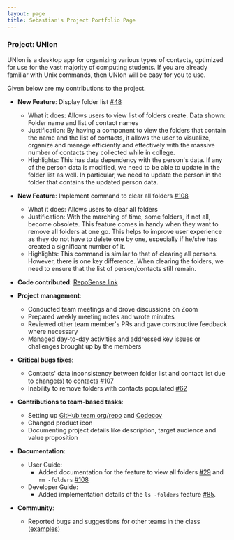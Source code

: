 ```yaml
---
layout: page
title: Sebastian's Project Portfolio Page
---
```


### Project: UNIon

UNIon is a desktop app for organizing various types of contacts, optimized for use for the vast majority of computing students. 
If you are already familiar with Unix commands, then UNIon will be easy for you to use.

Given below are my contributions to the project.

* **New Feature**: Display folder list [#48](https://github.com/AY2122S1-CS2103-T16-1/tp/pull/48)
  * What it does: Allows users to view list of folders create. Data shown: Folder name and list of contact names
  * Justification: By having a component to view the folders that contain the name and the list of contacts, it allows the user to visualize, organize and manage efficiently and effectively with the massive number of contacts they collected while in college.
  * Highlights: This has data dependency with the person's data. If any of the person data is modified, we need to be able to update in the folder list as well. In particular, we need to update the person in the folder that contains the updated person data.

* **New Feature**: Implement command to clear all folders [#108](https://github.com/AY2122S1-CS2103-T16-1/tp/pull/108)
  * What it does: Allows users to clear all folders
  * Justification: With the marching of time, some folders, if not all, become obsolete. This feature comes in handy when they want to remove all folders at one go. This helps to improve user experience as they do not have to delete one by one, especially if he/she has created a significant number of it.
  * Highlights: This command is similar to that of clearing all persons. However, there is one key difference. When clearing the folders, we need to ensure that the list of person/contacts still remain. 

* **Code contributed**: [RepoSense link](https://nus-cs2103-ay2122s1.github.io/tp-dashboard/?search=sebbycake)

* **Project management**:
  * Conducted team meetings and drove discussions on Zoom
  * Prepared weekly meeting notes and wrote minutes
  * Reviewed other team member's PRs and gave constructive feedback where necessary
  * Managed day-to-day activities and addressed key issues or challenges brought up by the members

* **Critical bugs fixes**:
  * Contacts' data inconsistency between folder list and contact list due to change(s) to contacts [#107](https://github.com/AY2122S1-CS2103-T16-1/tp/pull/107)
  * Inability to remove folders with contacts populated [#62](https://github.com/AY2122S1-CS2103-T16-1/tp/pull/62)

* **Contributions to team-based tasks**:
  * Setting up [GitHub team org/repo](https://github.com/AY2122S1-CS2103-T16-1/tp) and [Codecov](https://app.codecov.io/gh/AY2122S1-CS2103-T16-1/tp)
  * Changed product icon
  * Documenting project details like description, target audience and value proposition
  
* **Documentation**:
  * User Guide:
    * Added documentation for the feature to view all folders [#29](https://github.com/AY2122S1-CS2103-T16-1/tp/pull/29) and `rm -folders` [#108](https://github.com/AY2122S1-CS2103-T16-1/tp/pull/108)
  * Developer Guide:
    * Added implementation details of the `ls -folders` feature [#85](https://github.com/AY2122S1-CS2103-T16-1/tp/pull/85).

* **Community**:
  * Reported bugs and suggestions for other teams in the class ([examples](https://github.com/sebbycake/ped/issues))
